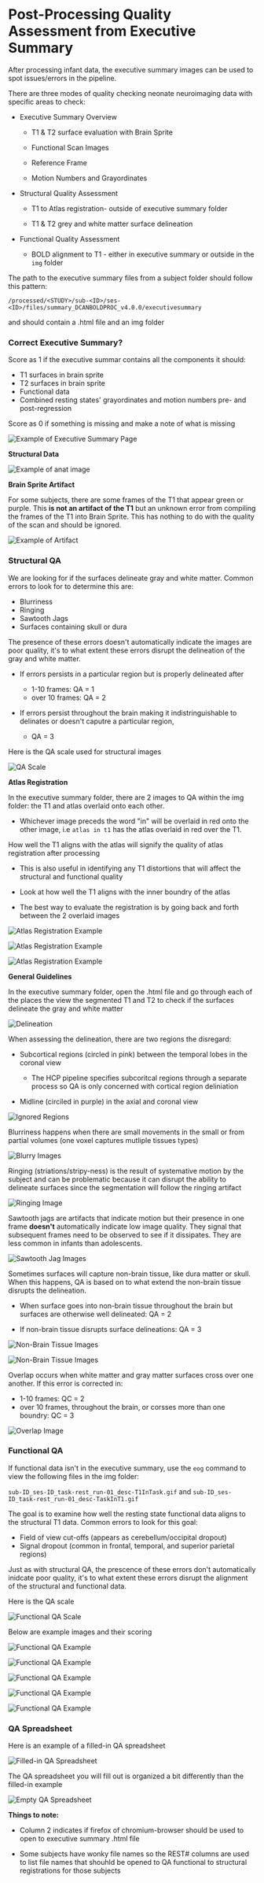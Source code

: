 # Post-Processing Quality Assessment from Executive Summary

After processing infant data, the executive summary images can be used to spot issues/errors in the pipeline.

There are three modes of quality checking neonate neuroimaging data with specific areas to check:

- Executive Summary Overview

    - T1 & T2 surface evaluation with Brain Sprite

    - Functional Scan Images
     
    - Reference Frame

    - Motion Numbers and Grayordinates

- Structural Quality Assessment

    - T1 to Atlas registration- outside of executive summary folder

    - T1 & T2 grey and white matter surface delineation

- Functional Quality Assessment

    - BOLD alignment to T1 - either in executive summary or outside in the `img` folder

The path to the executive summary files from a subject folder should follow this pattern:

`/processed/<STUDY>/sub-<ID>/ses-<ID>/files/summary_DCANBOLDPROC_v4.0.0/executivesummary`

and should contain a .html file and an img folder

### Correct Executive Summary?

Score as 1 if the executive summar contains all the components it should: 

- T1 surfaces in brain sprite
- T2 surfaces in brain sprite
- Functional data
- Combined resting states' grayordinates and motion numbers pre- and post-regression

Score as 0 if something is missing and make a note of what is missing 

![Example of Executive Summary Page](img/exec_sum-example.png)

**Structural Data**

![Example of anat image](img/anat-exec_sum-example.png)

**Brain Sprite Artifact**

For some subjects, there are some frames of the T1 that appear green or purple. This **is not an artifact of the T1** but an unknown error from compiling the frames of the T1 into Brain Sprite. This has nothing to do with the quality of the scan and should be ignored.

![Example of Artifact](img/sprite_artifact-example.png)

### Structural QA

We are looking for if the surfaces delineate gray and white matter. Common errors to look for to determine this are:

- Blurriness
- Ringing
- Sawtooth Jags
- Surfaces containing skull or dura

The presence of these errors doesn't automatically indicate the images are poor quality, it's to what extent these errors disrupt the delineation of the gray and white matter.

- If errors persists in a particular region but is properly delineated after 

    - 1-10 frames: QA = 1
    - over 10 frames: QA = 2 

- If errors persist throughout the brain making it indistringuishable to delinates or doesn't caputre a particular region,

    - QA = 3

Here is the QA scale used for structural images

![QA Scale](img/anat_qa_scale.png)

**Atlas Registration**

In the executive summary folder, there are 2 images to QA within the img folder: the T1 and atlas overlaid onto each other. 

- Whichever image preceds the word "in" will be overlaid in red onto the other image, i.e `atlas in t1` has the atlas overlaid in red over the T1.

How well the T1 aligns with the atlas will signify the quality of atlas registration after processing 

- This is also useful in identifying any T1 distortions that will affect the structural and functional quality 

- Look at how well the T1 aligns with the inner boundry of the atlas

- The best way to evaluate the registration is by going back and forth between the 2 overlaid images 

![Atlas Registration Example](img/atlas_qa.png)

![Atlas Registration Example](img/atlas_qa_2.png)

![Atlas Registration Example](img/atlas_qa_3.png)

**General Guidelines**

In the executive summary folder, open the .html file and go through each of the places the view the segmented T1 and T2 to check if the surfaces delineate the gray and white matter 

![Delineation](img/delineation-example.png)

When assessing the delineation, there are two regions the disregard:

- Subcortical regions (circled in pink) between the temporal lobes in the coronal view

    - The HCP pipeline specifies subcoritcal regions through a separate process so QA is only concerned with cortical region deliniation

- Midline (circiled in purple) in the axial and coronal view 

![Ignored Regions](img/ignored_regions.png)

Blurriness happens when there are small movements in the small or from partial volumes (one voxel captures mutliple tissues types)

![Blurry Images](img/blurry-examples.png)

Ringing (striations/stripy-ness) is the result of systemative motion by the subject and can be problematic because it can disrupt the ability to delineate surfaces since the segmentation will follow the ringing artifact 

![Ringing Image](img/ringing-examples.png)

Sawtooth jags are artifacts that indicate motion but their presence in one frame **doesn't** automatically indicate low image quality. They signal that subsequent frames need to be observed to see if it dissipates. They are less common in infants than adolescents.

![Sawtooth Jag Images](img/sawtooth-examples.png)

Sometimes surfaces will capture non-brain tissue, like dura matter or skull. When this happens, QA is based on to what extend the non-brain tissue disrupts the delineation.

- When surface goes into non-brain tissue throughout the brain but surfaces are otherwise well delineated: QA = 2

- If non-brain tissue disrupts surface delineations: QA = 3 

![Non-Brain Tissue Images](img/non-brain_tissue-example.png)

![Non-Brain Tissue Images](img/non-brain_tissue-example-2.png)

Overlap occurs when white matter and gray matter surfaces cross over one another. If this error is corrected in:

- 1-10 frames: QC = 2
- over 10 frames, throughout the brain, or corsses more than one boundry: QC = 3

![Overlap Image](img/overlap-example.png)

### Functional QA

If functional data isn't in the executive summary, use the `eog` command to view the following files in the img folder:

`sub-ID_ses-ID_task-rest_run-01_desc-T1InTask.gif` and `sub-ID_ses-ID_task-rest_run-01_desc-TaskInT1.gif`

The goal is to examine how well the resting state functional data aligns to the structural T1 data. Common errors to look for this goal:

- Field of view cut-offs (appears as cerebellum/occipital dropout)
- Signal dropout (common in frontal, temporal, and superior parietal regions)

Just as with structural QA, the prescence of these errors don't automatically inidcate poor quality, it's to what extent these errors disrupt the alignment of the structural and functional data. 

Here is the QA scale

![Functional QA Scale](img/func_qa-scale.png)

Below are example images and their scoring 

![Functional QA Example](img/func_qa_1.png)

![Functional QA Example](img/func_qa_2.png)

![Functional QA Example](img/func_qa_3.png)

![Functional QA Example](img/func_qa_4.png)

![Functional QA Example](img/func_qa_5.png)

### QA Spreadsheet

Here is an example of a filled-in QA spreadsheet 

![Filled-in QA Spreadsheet](img/qa_spreadsheet.png)

The QA spreadsheet you will fill out is organized a bit differently than the filled-in example 

![Empty QA Spreadsheet](img/qa_spreadsheet_empty.png)

**Things to note:**

- Column 2 indicates if firefox of chromium-browser should be used to open to executive summary .html file 

- Some subjects have wonky file names so the REST# columns are used to list file names that shouhld be opened to QA functional to structural registrations for those subjects